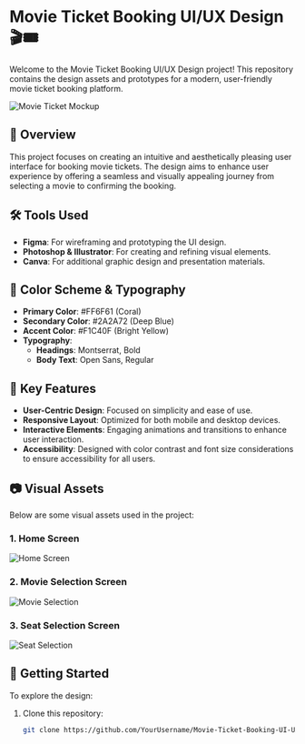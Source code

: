# Movie Ticket Booking UI/UX Design 🎬🎟️

Welcome to the Movie Ticket Booking UI/UX Design project! This repository contains the design assets and prototypes for a modern, user-friendly movie ticket booking platform.

![Movie Ticket Mockup](images/movie-ticket-mockup.png)

## 🎨 Overview

This project focuses on creating an intuitive and aesthetically pleasing user interface for booking movie tickets. The design aims to enhance user experience by offering a seamless and visually appealing journey from selecting a movie to confirming the booking.

## 🛠️ Tools Used

- **Figma**: For wireframing and prototyping the UI design.
- **Photoshop & Illustrator**: For creating and refining visual elements.
- **Canva**: For additional graphic design and presentation materials.

## 🌈 Color Scheme & Typography

- **Primary Color**: #FF6F61 (Coral)
- **Secondary Color**: #2A2A72 (Deep Blue)
- **Accent Color**: #F1C40F (Bright Yellow)
- **Typography**: 
  - **Headings**: Montserrat, Bold
  - **Body Text**: Open Sans, Regular

## 🎯 Key Features

- **User-Centric Design**: Focused on simplicity and ease of use.
- **Responsive Layout**: Optimized for both mobile and desktop devices.
- **Interactive Elements**: Engaging animations and transitions to enhance user interaction.
- **Accessibility**: Designed with color contrast and font size considerations to ensure accessibility for all users.

## 📷 Visual Assets

Below are some visual assets used in the project:

### 1. **Home Screen**
   ![Home Screen](images/home-screen-mockup.png)

### 2. **Movie Selection Screen**
   ![Movie Selection](images/movie-selection-mockup.png)

### 3. **Seat Selection Screen**
   ![Seat Selection](images/seat-selection-mockup.png)

## 🚀 Getting Started

To explore the design:

1. Clone this repository:
   ```bash
   git clone https://github.com/YourUsername/Movie-Ticket-Booking-UI-UX.git
